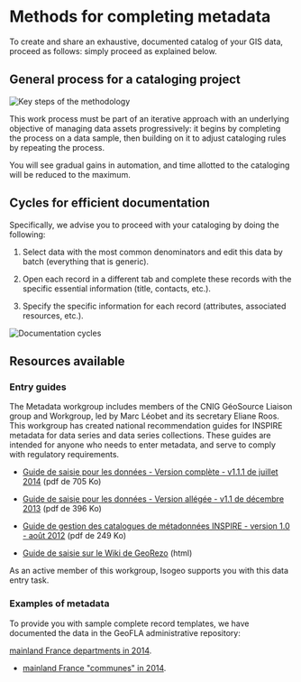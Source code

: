 # Methods for completing metadata

To create and share an exhaustive, documented catalog of your GIS data, proceed as follows: simply proceed as explained below.

## General process for a cataloging project

![Key steps of the methodology](/en/images/method_schema_cataloging_micro.png "Steps in a cataloging project")

This work process must be part of an iterative approach with an underlying objective of managing data assets progressively: it begins by completing the process on a data sample, then building on it to adjust cataloging rules by repeating the process.

You will see gradual gains in automation, and time allotted to the cataloging will be reduced to the maximum.

## Cycles for efficient documentation

Specifically, we advise you to proceed with your cataloging by doing the following:

1.	Select data with the most common denominators and edit this data by batch (everything that is generic).

2.	Open each record in a different tab and complete these records with the specific essential information (title, contacts, etc.).

3.	Specify the specific information for each record (attributes, associated resources, etc.).

![Documentation cycles](/en/images/method_schema_documentation_cycles.png "Iterations in cataloging methodology")

## Resources available

### Entry guides

The Metadata workgroup includes members of the CNIG GéoSource Liaison group and Workgroup, led by Marc Léobet and its secretary Eliane Roos. This workgroup has created national recommendation guides for INSPIRE metadata for data series and data series collections. These guides are intended for anyone who needs to enter metadata, and serve to comply with regulatory requirements.

* [Guide de saisie pour les données - Version complète - v1.1.1 de juillet 2014](http://cnig.gouv.fr/wp-content/uploads/2014/07/Guide-de-saisie-des-%C3%A9l%C3%A9ments-de-m%C3%A9tadonn%C3%A9es-INSPIRE-v1.1.1.pdf) (pdf de 705 Ko)
* [Guide de saisie pour les données - Version allégée - v1.1 de décembre 2013](http://cnig.gouv.fr/wp-content/uploads/2014/01/Guide-de-saisie-des-%C3%A9l%C3%A9ments-de-m%C3%A9tadonn%C3%A9es-INSPIRE-v1.1-final-light.pdf) (pdf de 396 Ko)
* [Guide de gestion des catalogues de métadonnées INSPIRE - version 1.0 - août 2012](http://inspire.ign.fr/sites/all/files/2012-08-20_guide-catalogues-md-inspire-v1.0.pdf) (pdf de 249 Ko)

* [Guide de saisie sur le Wiki de GeoRezo](http://georezo.net/wiki/main/donnees/inspire/aide_a_la_saisie_des_metadonnees_inspire) (html)

As an active member of this workgroup, Isogeo supports you with this data entry task.

### Examples of metadata

To provide you with sample complete record templates, we have documented the data in the GeoFLA administrative repository:

[mainland France departments in 2014](http://open.isogeo.com/s/344d51c3edfb435daf9d98d948fa207e/Sbd1w7PgqE8n7LDq3azRqNhiMHZf0/m/754209f115c040a48d43ffc262b16500).
* [mainland France "communes" in 2014](http://open.isogeo.com/s/344d51c3edfb435daf9d98d948fa207e/Sbd1w7PgqE8n7LDq3azRqNhiMHZf0/m/fa079cbb63cd4099bf249e572dbf4563).

